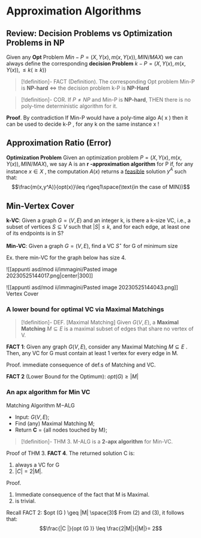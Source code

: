 
# Approximation Algorithms

## Review: Decision Problems vs Optimization Problems in NP

Given any **Opt** Problem $Min-P = (X, Y (x),m(x,Y (x)),MIN/MAX)$ we can always define the corresponding **decision Problem** $k-P = (X, Y (x),m(x,Y (x)), \leq k (\geq k) )$

>[!definition]- FACT (Definition).
>The corresponding Opt problem Min-P is **NP-hard** $\iff$ the decision problem k-P is **NP-Hard**

>[!definition]- COR. 
>If $P \neq NP$ and Min-P is **NP-hard**, THEN there is no poly-time deterministic algorithm for it.

**Proof**. By contradiction
If Min-P would have a poly-time algo A( x ) then it can be used to decide k-P , for any k on the same instance x !

## Approximation Ratio (Error)

**Optimization Problem**
Given an optimization problem $P = (X, Y (x), m(x, Y (x)), MIN/MAX )$, we say A is an **r -approximation algorithm** for P if, for any instance $x \in X$ , the computation $A(x )$ returns a <u>feasible</u> solution $y^A$ such that:
$$\frac{m(x,y^A)}{opt(x)}\leq r\geq1\space(\text{in the case of MIN})$$

## Min-Vertex Cover

**k-VC**: Given a graph $G = (V, E)$ and an integer k, is there a k-size VC, i.e., a subset of
vertices $S \subseteq V$ such that $|S| \leq k$, and for each edge, at least one of its endpoints is in S?

**Min-VC**: Given a graph $G = (V, E)$, find a VC $S^\star$ for G of minimum size

Ex. there min-VC for the graph below has size 4.

![[appunti asd/mod ii/immagini/Pasted image 20230525144017.png|center|300]]

![[appunti asd/mod ii/immagini/Pasted image 20230525144043.png]] Vertex Cover

### A lower bound for optimal VC via Maximal Matchings

>[!definition]- DEF. [Maximal Matching]
>Given $G (V , E )$, a **Maximal Matching** $M \subseteq E$ is a maximal subset of edges that share no vertex of V.

**FACT 1**: Given any graph $G (V , E )$, consider any Maximal Matching $M \subseteq E$ . Then, any VC for G must contain at least 1 vertex for every edge in M.

Proof.
immediate consequence of def.s of Matching and VC.

**FACT 2** (Lower Bound for the Optimum): $opt(G ) \geq |M|$

### An apx algorithm for Min VC

Matching Algorithm M−ALG
- Input: $G (V , E)$;
- Find (any) Maximal Matching M;
- Return **C** = {all nodes touched by M};

>[!definition]- THM 3.
>M-ALG is a **2-apx algorithm** for Min-VC.

Proof of THM 3.
**FACT 4**. The returned solution C is:
1) always a VC for G 
2) $|C | = 2|M|$.

Proof. 
1) Immediate consequence of the fact that M is Maximal.
2) is trivial.

Recall FACT 2: $opt (G ) \geq |M| \space(3)$
From (2) and (3), it follows that:
$$\frac{|C |}{opt (G )}  \leq \frac{2|M|}{|M|}= 2$$
